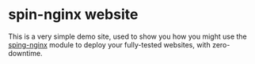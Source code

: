 # spin-nginx website

This is a very simple demo site, used to show you how you might
use the [sping-nginx](https://github.com/saibotsivad/spin-nginx)
module to deploy your fully-tested websites, with zero-downtime.
